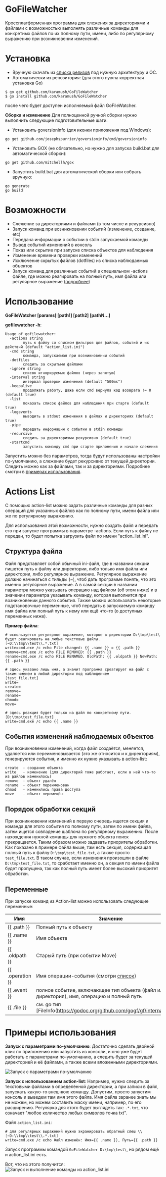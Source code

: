 # GoFileWatcher
Кроссплатформенная программа для слежения за директориями и файлами с возможностью выполнять различные команды для 
конкретных файлов по их полному пути, имени, либо по регулярному выражению при возникновении изменений.

# Установка

* Вручную скачать из [списка релизов](https://github.com/karamush/GoFileWatcher/releases) под нужную архитектуру и ОС.
* Автоматически из репозитория:
(для этого нужна корректная установка Go)
```
$ go get github.com/karamush/GoFileWatcher
$ go install github.com/karamush/GoFileWatcher
```
после чего будет доступен исполняемый файл GoFileWatcher.

**Сборка и изменение**
Для полноценной ручной сборки нужно выполнить следующие подготовительные шаги:
* Установить goversioninfo (для иконки приложения под Windows):
```
go get github.com/josephspurrier/goversioninfo/cmd/goversioninfo
```
* Установить GOX (не обязательно, но нужно для запуска build.bat для автоматической сборки):
```
go get github.com/mitchellh/gox
```
* Запустить build.bat для автоматической сборки или собрать вручную:
```
go generate
go build
```

# Возможности

* Слежение за директориями и файлами (в том числе и рекурсивно)
* Запуск команд при возникновении событий (изменение, создание, etc)
* Передача информации о событии в stdin запускаемой команды
* Вывод событий изменений в консоль
* Показ или скрытие при запуске списка объектов для наблюдения
* Изменение времени проверки изменений
* Исключение скрытых файлов (dotfiles) из списка наблюдаемых объектов
* Запуск команд для различных событий в специальном -actions файле, где можно реагировать на полный путь, имя файла или
регулярное выражение ([подробнее](#Actions-List))
  
# Использование

**GoFileWatcher [params] [path1] [path2] [pathN...]**

**gofilewatcher -h**:
```
Usage of gofilewatcher:
  -actions string
        путь к файлу со списком фильтров для файлов, событий и их действий (default "action_list.ini")
  -cmd string
        команда, запускаемая при возникновении событий
  -dotfiles
        следить за скрытыми файлами
  -ignore string
        список игнорируемых файлов (через запятую)
  -interval string
        интервал проверки изменений (default "500ms")
  -keepalive
        продолжать работу, даже если cmd вернула код возврата != 0 (default true)
  -list
        показать список файлов для наблюдения при старте (default true)
  -logevents
        выводить в stdout изменения в файлах и директориях (default true)
  -pipe
        передать информацию о событии в stdin команды
  -recursive
        следить за директориями рекурсивно (default true)
  -startcmd
        запустить команду cmd при старте приложения и начале слежения
```

Запустить можно без параметров, тогда будут использованы настройки по-умолчанию, а слежение будет рекурсивно от текущей
директории.
Следить можно как за файлами, так и за директориями.
Подробнее смотри в [примерах использования](#Примеры-использования).

# Actions List
С помощью action-list можно задать различные команды для разных операций для указанных файлов как по полному пути, имени
файла или же по регулярному выражению.

Для использования этой возможности, нужно создать файл и передать его при запуске программы в параметре -actions.
Если путь к файлу не передан, то будет попытка загрузить файл по имени "action_list.ini".

## Структура файла
Файл представляет собой обычный ini-файл, где в названии секции пишется путь к файлу или директории, либо только имя файла или 
директории, либо регулярное выражение. Регулярное выражение должно начинаться с тильды (~), чтоб дать программе понять, 
что это именно регулярное выражение. 
А в самой секции в названии параметра можно указывать операцию над файлом (об этом ниже) и в значении параметра указывать
команду, которая выполнится при возникновении данного события. Также можно использовать некоторые подстановочные переменные,
чтоб передать в запускаемую команду имя файла или полный путь к нему или ещё что-то (о доступных переменных ниже). 

**Пример файла**:
```
# используется регулярное выражение, которое в директории D:\tmp\test\ будет реагировать на любые текстовые файлы.
[~D:\\tmp\\test\\.*.txt]
write=cmd.exe /c echo File changed: {{ .name }} = {{ .path }}
remove=cmd.exe /c echo FILE REMOVED: {{ .path }}
rename=cmd.exe /c echo FILE RENAMED. OldPath: {{ .oldpath }} NewPath: {{ .path }}

# здесь указано лишь имя, а значит программа среагирует на файл с таким именем в любой директории под наблюдением
[test_file.txt]
write=
create=
remove=
rename=
chmod=
move=

# здесь реакция будет только на файл по конкретному пути. 
[D:\tmp\test_file.txt]
write=cmd.exe /c echo {{ .name }}
```

## События изменений наблюдаемых объектов
При возникновении изменений, когда файл создаётся, меняется, удаляется или переименовывается (это же относится и к директориям), 
генерируются события, и именно их нужно указывать в action-list:
```
create  - создание объекта
write   - изменение (для директорий тоже работает, если в ней что-то из файлов изменилось)
remove  - объект удалён
rename  - объект переименован
chmod   - изменились права доступа
move    - объект перемещён
```

## Порядок обработки секций

При возникновении изменений в первую очередь ищется секция и команда для этого события по полному пути, затем по имени
файла, затем ищется совпадение шаблона по регулярному выражению.
После нахождения нужной команды для нужного объекта поиск прекращается.
Таким образом можно задавать приоритеты обработки.
Как показано в примере файла выше, там есть секция, содержащая полный путь к файлу `D:\tmp\test_file.txt`, а также просто 
`test_file.txt`. В таком случае, если изменения произошли в файле `D:\tmp\test_file.txt`, то сработает именно он, а секция
по имени файла будет пропущена, так как полный путь имеет более высокий приоритет обработки.

## Переменные
При запуске команд из Action-list можно использовать следующие переменные:

| Имя  | Значение |
| ----------- | -------- |
| {{ .path }}  | Полный путь к объекту  |
| {{ .name }}  | Имя объекта  |
| {{ .oldpath }} | Старый путь (при событии Move) | 
| {{ .operation }} | Имя операции-события (смотри [список](#События-изменений-наблюдаемых-объектов))|
| {{ .event }} | полное событие, включающее тип объекта (файл или директория), имя, операцию и полный путь |
| {{ .file }} | см. go тип [FileInfo(https://godoc.org/github.com/gogf/gf/internal/fileinfo)] |

# Примеры использования

**Запуск с параметрами по-умолчанию**:
Достаточно сделать двойной клик по приложению или запустить из консоли, и оно уже будет работать с параметрами 
по-умолчанию, а следить будет за текущей директорией и её файлами, а также всеми вложенными директориями.

![Запуск с параметрами по-умолчанию](resources/doc_img/run_and_change.png?raw=true "Запуск программы и событие изменения файла")

**Запуск с использованием action-list**:
Например, нужно следить за текстовыми файлами в определённой директории, а при записи в файл, запускать какую-то внешнюю
команду. Допустим, просто запустим консоль и выведем там имя этого файла.
Имя файла заранее знать мы не можем, но можем составить маску имени, например, по его расширению. Регулярка для этого 
будет выглядеть так: `.*.txt`, что означает "любое количество любых символов точка txt".

Файл `action_list.ini`:
```
# для регулярных выражений нужно экранировать обратный слеш \\
[~D:\\tmp\\test\\.*.txt]
write=cmd.exe /c echo Файл изменён: Имя={{ .name }}, Путь={{ .path }}
```

Запуск программы командой `GoFileWatcher D:\tmp\test\`, но рядом ещё и action_list.ini есть.

Вот, что из этого получится:
![Запуск и выполнение команды из action_list.ini](resources/doc_img/run_actions.png?raw=true "Запуск и выполнение команды из action_list.ini")
